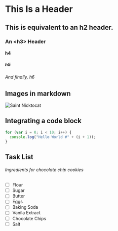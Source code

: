 # This Is a Header

## This is equivalent to an h2 header.

### An \<h3\> Header

#### h4

##### h5

###### And finally, h6

## Images in markdown

![Saint Nicktocat](https://octodex.github.com/images/saint-nicktocat.jpg)

## Integrating a code block

```javascript
for (var i = 0; i < 10; i++) {
  console.log("Hello World #" + (i + 1));
}
```

## Task List

###### Ingredients for chocolate chip cookies

- [ ] Flour
- [ ] Sugar
- [ ] Butter
- [ ] Eggs
- [ ] Baking Soda
- [ ] Vanila Extract
- [ ] Chocolate Chips
- [ ] Salt
